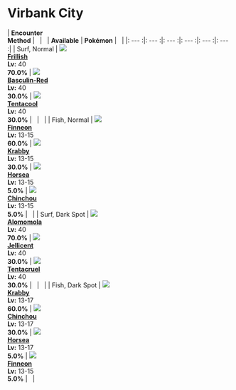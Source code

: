 # Virbank City

| __Encounter<br>Method__ | &nbsp; | &nbsp; | __Available__ | __Pokémon__ | &nbsp; |
|: --- :|: --- :|: --- :|: --- :|: --- :|: --- :|
| Surf, Normal | ![][592] <br> __[Frillish]__ <br> __Lv:__ 40 <br> __70.0%__ | ![][550-red] <br> __[Basculin-Red]__ <br> __Lv:__ 40 <br> __30.0%__ | ![][72] <br> __[Tentacool]__ <br> __Lv:__ 40 <br> __30.0%__ | &nbsp; | &nbsp; |
| Fish, Normal | ![][456] <br> __[Finneon]__ <br> __Lv:__ 13-15 <br> __60.0%__ | ![][98] <br> __[Krabby]__ <br> __Lv:__ 13-15 <br> __30.0%__ | ![][116] <br> __[Horsea]__ <br> __Lv:__ 13-15 <br> __5.0%__ | ![][170] <br> __[Chinchou]__ <br> __Lv:__ 13-15 <br> __5.0%__ | &nbsp; |
| Surf, Dark Spot | ![][594] <br> __[Alomomola]__ <br> __Lv:__ 40 <br> __70.0%__ | ![][593] <br> __[Jellicent]__ <br> __Lv:__ 40 <br> __30.0%__ | ![][73] <br> __[Tentacruel]__ <br> __Lv:__ 40 <br> __30.0%__ | &nbsp; | &nbsp; |
| Fish, Dark Spot | ![][98] <br> __[Krabby]__ <br> __Lv:__ 13-17 <br> __60.0%__ | ![][170] <br> __[Chinchou]__ <br> __Lv:__ 13-17 <br> __30.0%__ | ![][116] <br> __[Horsea]__ <br> __Lv:__ 13-17 <br> __5.0%__ | ![][456] <br> __[Finneon]__ <br> __Lv:__ 13-15 <br> __5.0%__ | &nbsp; |


[592]: ../img/animated/592.gif
[Frillish]: ../../pokemons/592/
[550-red]: ../img/animated/550-red.gif
[Basculin-Red]: ../../pokemons/550/
[72]: ../img/animated/72.gif
[Tentacool]: ../../pokemons/072/
[456]: ../img/animated/456.gif
[Finneon]: ../../pokemons/456/
[98]: ../img/animated/98.gif
[Krabby]: ../../pokemons/098/
[116]: ../img/animated/116.gif
[Horsea]: ../../pokemons/116/
[170]: ../img/animated/170.gif
[Chinchou]: ../../pokemons/170/
[594]: ../img/animated/594.gif
[Alomomola]: ../../pokemons/594/
[593]: ../img/animated/593.gif
[Jellicent]: ../../pokemons/593/
[73]: ../img/animated/73.gif
[Tentacruel]: ../../pokemons/073/